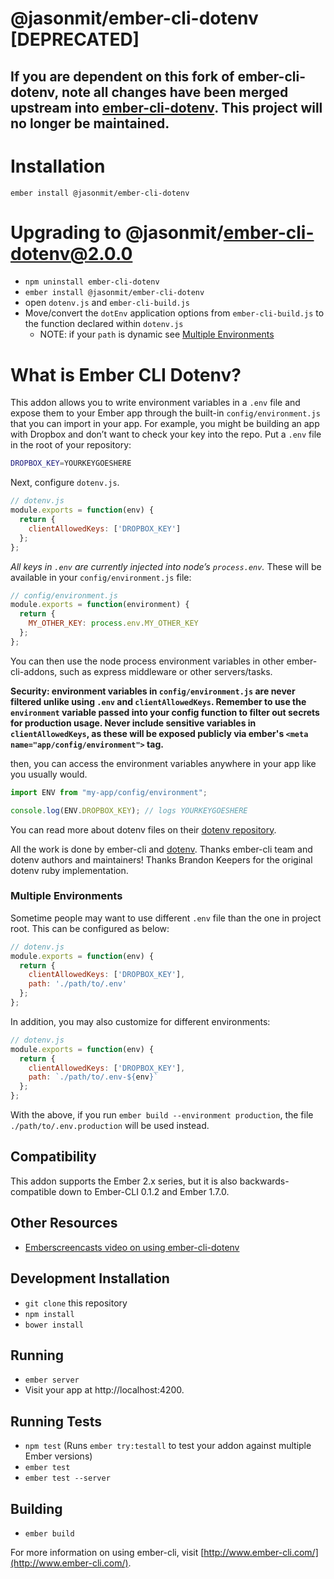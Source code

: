 # @jasonmit/ember-cli-dotenv [DEPRECATED]

## If you are dependent on this fork of ember-cli-dotenv, note all changes have been merged upstream into [ember-cli-dotenv](https://github.com/fivetanley/ember-cli-dotenv).  This project will no longer be maintained.

# Installation

`ember install @jasonmit/ember-cli-dotenv`

# Upgrading to @jasonmit/ember-cli-dotenv@2.0.0

* `npm uninstall ember-cli-dotenv`
* `ember install @jasonmit/ember-cli-dotenv`
* open `dotenv.js` and `ember-cli-build.js`
* Move/convert the `dotEnv` application options from `ember-cli-build.js` to the function declared within `dotenv.js`
  * NOTE: if your `path` is dynamic see [Multiple Environments](https://github.com/jasonmit/ember-cli-dotenv#multiple-environments)

# What is Ember CLI Dotenv?

This addon allows you to write environment variables in a `.env` file and
expose them to your Ember app through the built-in `config/environment.js`
that you can import in your app. For example, you might be building an
app with Dropbox and don’t want to check your key into the repo. Put a `.env`
file in the root of your repository:

```bash
DROPBOX_KEY=YOURKEYGOESHERE
```

Next, configure `dotenv.js`.

```js
// dotenv.js
module.exports = function(env) {
  return {
    clientAllowedKeys: ['DROPBOX_KEY']
  };
};
```

*All keys in `.env` are currently injected into node’s `process.env`.*
These will be available in your `config/environment.js` file:

```js
// config/environment.js
module.exports = function(environment) {
  return {
    MY_OTHER_KEY: process.env.MY_OTHER_KEY
  };
};
```

You can then use the node process environment variables in other ember-cli-addons,
such as express middleware or other servers/tasks.

**Security: environment variables in `config/environment.js` are never filtered
unlike using `.env` and `clientAllowedKeys`. Remember to use the `environment`
variable passed into your config function to filter out secrets for production
usage.  Never include sensitive variables in `clientAllowedKeys`, as these will
be exposed publicly via ember's `<meta name="app/config/environment">` tag.**

then, you can access the environment variables anywhere in your app like
you usually would.

```js
import ENV from "my-app/config/environment";

console.log(ENV.DROPBOX_KEY); // logs YOURKEYGOESHERE
```

You can read more about dotenv files on their [dotenv repository][dotenv].

All the work is done by ember-cli and [dotenv][dotenv]. Thanks ember-cli team and
dotenv authors and maintainers! Thanks Brandon Keepers for the original dotenv
ruby implementation.

### Multiple Environments

Sometime people may want to use different `.env` file than the one in project root.
This can be configured as below:

```js
// dotenv.js
module.exports = function(env) {
  return {
    clientAllowedKeys: ['DROPBOX_KEY'],
    path: './path/to/.env'
  };
};
```

In addition, you may also customize for different environments:


```js
// dotenv.js
module.exports = function(env) {
  return {
    clientAllowedKeys: ['DROPBOX_KEY'],
    path: `./path/to/.env-${env}`
  };
};
```

With the above, if you run `ember build --environment production`, the file
`./path/to/.env.production` will be used instead.

## Compatibility

This addon supports the Ember 2.x series, but it is also backwards-compatible down to Ember-CLI 0.1.2 and Ember 1.7.0.

## Other Resources

* [Emberscreencasts video on using ember-cli-dotenv](https://www.emberscreencasts.com/posts/52-dotenv)

## Development Installation

* `git clone` this repository
* `npm install`
* `bower install`

## Running

* `ember server`
* Visit your app at http://localhost:4200.

## Running Tests

* `npm test` (Runs `ember try:testall` to test your addon against multiple Ember versions)
* `ember test`
* `ember test --server`

## Building

* `ember build`

For more information on using ember-cli, visit [http://www.ember-cli.com/](http://www.ember-cli.com/).

<!-- Links -->
[dotenv]: https://github.com/motdotla/dotenv
